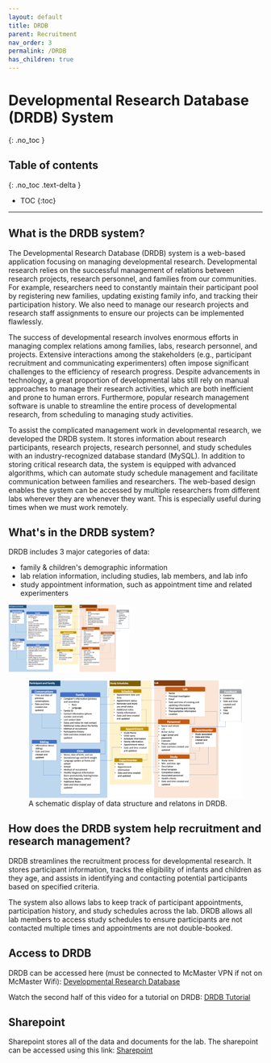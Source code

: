 ```yaml
---
layout: default
title: DRDB
parent: Recruitment
nav_order: 3
permalink: /DRDB
has_children: true
---
```


# Developmental Research Database (DRDB) System

{: .no_toc }

## Table of contents
{: .no_toc .text-delta }

* TOC
{:toc}

---

## What is the DRDB system?

The Developmental Research Database (DRDB) system is a web-based application focusing on managing developmental research. Developmental research relies on the successful management of relations between research projects, research personnel, and families from our communities. For example, researchers need to constantly maintain their participant pool by registering new families, updating existing family info, and tracking their participation history. We also need to manage our research projects and research staff assignments to ensure our projects can be implemented flawlessly.

The success of developmental research involves enormous efforts in managing complex relations among families, labs, research personnel, and projects. Extensive interactions among the stakeholders (e.g., participant recruitment and communicating experimenters) often impose significant challenges to the efficiency of research progress. Despite advancements in technology, a great proportion of developmental labs still rely on manual approaches to manage their research activities, which are both inefficient and prone to human errors. Furthermore, popular research management software is unable to streamline the entire process of developmental research, from scheduling to managing study activities.

To assist the complicated management work in developmental research, we developed the DRDB system. It stores information about research participants, research projects, research personnel, and study schedules with an industry-recognized database standard (MySQL). In addition to storing critical research data, the system is equipped with advanced algorithms, which can automate study schedule management and facilitate communication between families and researchers. The web-based design enables the system can be accessed by multiple researchers from different labs wherever they are whenever they want. This is especially useful during times when we must work remotely.


## What's in the DRDB system?

DRDB includes 3 major categories of data:
- family & children's demographic information
- lab relation information, including studies, lab members, and lab info
- study appointment information, such as appointment time and related experimenters

<img src="assets/images/DRDBDataStructure.png" alt="download" align="center" width="240"/>

<figure>
    <img src="assets/images/DRDBDataStructure.png" alt="DRDB Structure" align="center" width="1024"/>  
    <figcaption>A schematic display of data structure and relatons in DRDB.</figcaption>
</figure>

## How does the DRDB system help recruitment and research management?

DRDB streamlines the recruitment process for developmental research. It stores participant information, tracks the eligibility of infants and children as they age, and assists in identifying and contacting potential participants based on specified criteria.

The system also allows labs to keep track of participant appointments, participation history, and study schedules across the lab. DRDB allows all lab members to access study schedules to ensure participants are not contacted multiple times and appointments are not double-booked.

## Access to DRDB

DRDB can be accessed here (must be connected to McMaster VPN if not on McMaster Wifi): [Developmental Research Database](https://drdb.mcmaster.ca/#/)


Watch the second half of this video for a tutorial on DRDB: [DRDB Tutorial](https://mcmasteru365.sharepoint.com/sites/labtest/Shared%20Documents/Forms/AllItems.aspx?id=%2Fsites%2Flabtest%2FShared%20Documents%2FTraining%2FRecordings%2FRecruitment%20%26%20DRDB%20Training%2D20220525%5F180343%2DMeeting%20Recording%2Emp4&parent=%2Fsites%2Flabtest%2FShared%20Documents%2FTraining%2FRecordings)


## Sharepoint

Sharepoint stores all of the data and documents for the lab. The sharepoint can be accessed using this link: [Sharepoint](https://mcmasteru365.sharepoint.com/sites/labtest)
